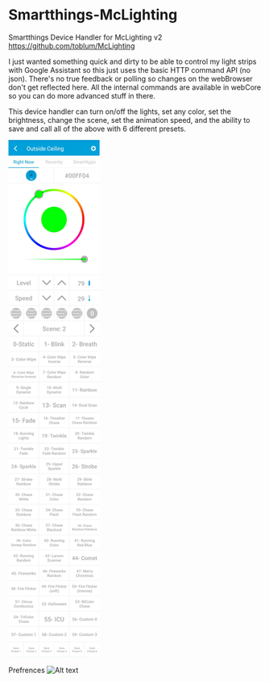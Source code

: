 # Smartthings-McLighting
Smartthings Device Handler for McLighting v2 
https://github.com/toblum/McLighting

I just wanted something quick and dirty to be able to control my light strips with Google Assistant so this just uses the basic HTTP command API (no json).  There's no true feedback or polling so changes on the webBrowser don't get reflected here.  All the internal commands are available in webCore so you can do more advanced stuff in there.

This device handler can turn on/off the lights, set any color, set the brightness, change the scene, set the animation speed, and the ability to save and call all of the above with 6 different presets.


![Device](https://github.com/Sousanator/Smartthings-McLighting/blob/master/Smartthings_McLighting_Device.jpg)

Prefrences
![Alt text](Smartthings-McLighting/Smartthings_McLighting_Preferences.png?raw=true "Title")
